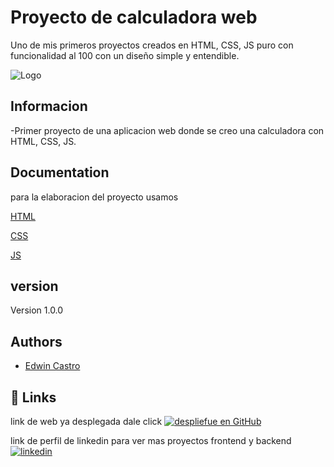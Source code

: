 
# Proyecto de calculadora web

Uno de mis primeros proyectos creados en HTML, CSS, JS  puro con funcionalidad al 100 con  un diseño simple y entendible. 


![Logo](https://i.pinimg.com/originals/4a/08/9a/4a089a258042222668c5719c77b800a5.png)


## Informacion

-Primer proyecto de una aplicacion web donde se creo una calculadora con HTML, CSS, JS.



## Documentation

para la elaboracion del proyecto usamos 

[HTML](https://developer.mozilla.org/es/docs/Web/HTML)

[CSS](https://developer.mozilla.org/es/docs/Web/CSS)

[JS](https://developer.mozilla.org/es/docs/Web/JavaScript)


## version

Version 1.0.0



## Authors

- [Edwin Castro](https://www.linkedin.com/in/edwin-castro-13a763272/)


## 🔗 Links
link de web ya desplegada dale click 
[![despliefue en GitHub](https://img.shields.io/badge/calculadora-HTML-000?style=for-the-badge&logo=ko-fi&logoColor=gold)](https://calculadora-sigma-taupe.vercel.app//)



link de perfil de linkedin para ver mas proyectos frontend y backend
[![linkedin](https://img.shields.io/badge/linkedin-0A66C2?style=for-the-badge&logo=linkedin&logoColor=gold)](https://www.linkedin.com/in/edwin-castro-13a763272/)




